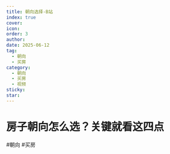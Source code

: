 ```yaml
---
title: 朝向选择-B站
index: true
cover: 
icon: 
order: 3
author: 
date: 2025-06-12
tag:
  - 朝向
  - 买房
category:
  - 朝向
  - 买房
  - 视频
sticky: 
star: 
---
```


# 房子朝向怎么选？关键就看这四点

<BiliBili bvid="BV11x421S7Cy" title="房子朝向怎么选？关键就看这四点" />

#朝向 #买房
